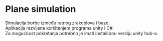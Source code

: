 # Plane simulation
Simulacija borbe između ratnog zrakoplova i baze. <br>
Aplikacija razvijena korištenjem programa unity i C#. <br>
Za mogućnost pokretanja potrebno je imati instaliranu verziju unity hub-a.
